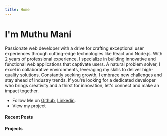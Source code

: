 ```yaml
---
title: Home
---
```


# I'm Muthu Mani

Passionate web developer with a drive for crafting exceptional user experiences through cutting-edge technologies like React and Node.js. With 2 years of professional experience, I specialize in building innovative and functional web applications that captivate users. A natural problem solver, I excel in collaborative environments, leveraging my skills to deliver high-quality solutions. Constantly seeking growth, I embrace new challenges and stay ahead of industry trends. If you're looking for a dedicated developer who brings creativity and a thirst for innovation, let's connect and make an impact together.

- Follow Me on [Github](https://github.com/mmblack4), [Linkedin](https://www.linkedin.com/in/muthu-mani-7bba3b1a6/).
- View my project

#### Recent Posts

#### Projects
